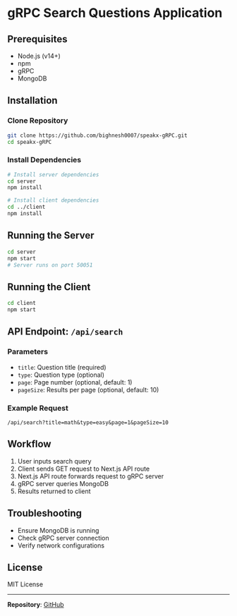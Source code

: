 # gRPC Search Questions Application

## Prerequisites

- Node.js (v14+)
- npm
- gRPC
- MongoDB

## Installation

### Clone Repository

```bash
git clone https://github.com/bighnesh0007/speakx-gRPC.git
cd speakx-gRPC
```

### Install Dependencies

```bash
# Install server dependencies
cd server
npm install

# Install client dependencies
cd ../client
npm install
```

## Running the Server

```bash
cd server
npm start
# Server runs on port 50051
```

## Running the Client

```bash
cd client
npm start
```

## API Endpoint: `/api/search`

### Parameters
- `title`: Question title (required)
- `type`: Question type (optional)
- `page`: Page number (optional, default: 1)
- `pageSize`: Results per page (optional, default: 10)

### Example Request
```
/api/search?title=math&type=easy&page=1&pageSize=10
```

## Workflow

1. User inputs search query
2. Client sends GET request to Next.js API route
3. Next.js API route forwards request to gRPC server
4. gRPC server queries MongoDB
5. Results returned to client

## Troubleshooting

- Ensure MongoDB is running
- Check gRPC server connection
- Verify network configurations

## License

MIT License

---

**Repository**: [GitHub](https://github.com/bighnesh0007/speakx-gRPC)
